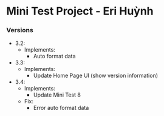 # Mini Test Project - Eri Huỳnh

### Versions

- 3.2:
  - Implements:
    - Auto format data
- 3.3:
  - Implements:
    - Update Home Page UI (show version information)
- 3.4:
  - Implements:
    - Update Mini Test 8
  - Fix:
    - Error auto format data
